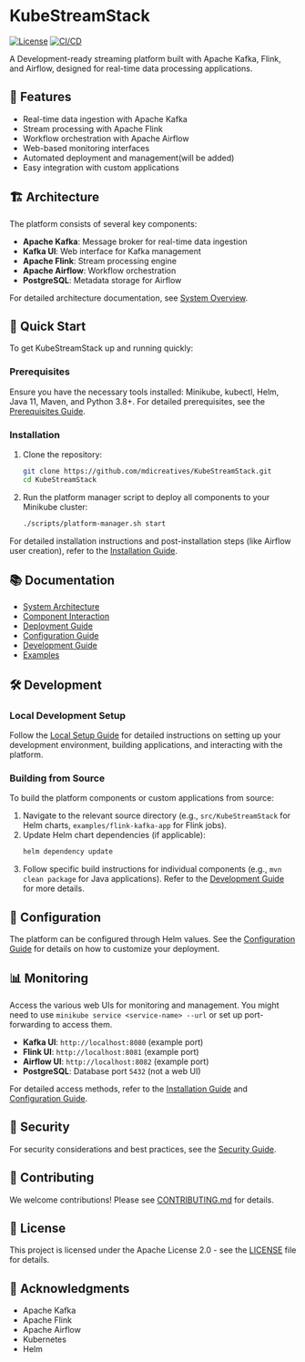 # KubeStreamStack

[![License](https://img.shields.io/badge/License-Apache%202.0-blue.svg)](LICENSE)
[![CI/CD](https://github.com/mdicreatives/KubeStreamStack/actions/workflows/ci-cd.yml/badge.svg)](https://github.com/mdicreatives/KubeStreamStack/actions/workflows/ci-cd.yml)

A Development-ready streaming platform built with Apache Kafka, Flink, and Airflow, designed for real-time data processing applications.

## 🌟 Features

- Real-time data ingestion with Apache Kafka
- Stream processing with Apache Flink
- Workflow orchestration with Apache Airflow
- Web-based monitoring interfaces
- Automated deployment and management(will be added)
- Easy integration with custom applications

## 🏗 Architecture

The platform consists of several key components:

- **Apache Kafka**: Message broker for real-time data ingestion
- **Kafka UI**: Web interface for Kafka management
- **Apache Flink**: Stream processing engine
- **Apache Airflow**: Workflow orchestration
- **PostgreSQL**: Metadata storage for Airflow

For detailed architecture documentation, see [System Overview](documentation/architecture/system-overview.md).

## 🚀 Quick Start

To get KubeStreamStack up and running quickly:

### Prerequisites

Ensure you have the necessary tools installed: Minikube, kubectl, Helm, Java 11, Maven, and Python 3.8+.
For detailed prerequisites, see the [Prerequisites Guide](documentation/deployment/prerequisites.md).

### Installation

1.  Clone the repository:
    ```bash
    git clone https://github.com/mdicreatives/KubeStreamStack.git
    cd KubeStreamStack
    ```
2.  Run the platform manager script to deploy all components to your Minikube cluster:
    ```bash
    ./scripts/platform-manager.sh start
    ```
For detailed installation instructions and post-installation steps (like Airflow user creation), refer to the [Installation Guide](documentation/deployment/installation.md).

## 📚 Documentation

- [System Architecture](documentation/architecture/system-overview.md)
- [Component Interaction](documentation/architecture/component-interaction.md)
- [Deployment Guide](documentation/deployment/installation.md)
- [Configuration Guide](documentation/deployment/configuration.md)
- [Development Guide](documentation/development/local-setup.md)
- [Examples](examples/README.md)

## 🛠 Development

### Local Development Setup

Follow the [Local Setup Guide](documentation/development/local-setup.md) for detailed instructions on setting up your development environment, building applications, and interacting with the platform.

### Building from Source

To build the platform components or custom applications from source:

1.  Navigate to the relevant source directory (e.g., `src/KubeStreamStack` for Helm charts, `examples/flink-kafka-app` for Flink jobs).
2.  Update Helm chart dependencies (if applicable):
    ```bash
    helm dependency update
    ```
3.  Follow specific build instructions for individual components (e.g., `mvn clean package` for Java applications).
Refer to the [Development Guide](documentation/development/local-setup.md) for more details.

## 🔧 Configuration

The platform can be configured through Helm values. See the [Configuration Guide](documentation/deployment/configuration.md) for details on how to customize your deployment.

## 📊 Monitoring

Access the various web UIs for monitoring and management. You might need to use `minikube service <service-name> --url` or set up port-forwarding to access them.

-   **Kafka UI**: `http://localhost:8080` (example port)
-   **Flink UI**: `http://localhost:8081` (example port)
-   **Airflow UI**: `http://localhost:8082` (example port)
-   **PostgreSQL**: Database port `5432` (not a web UI)

For detailed access methods, refer to the [Installation Guide](documentation/deployment/installation.md) and [Configuration Guide](documentation/deployment/configuration.md).

## 🔐 Security

For security considerations and best practices, see the [Security Guide](documentation/deployment/security.md).

## 🤝 Contributing

We welcome contributions! Please see [CONTRIBUTING.md](CONTRIBUTING.md) for details.

## 📄 License

This project is licensed under the Apache License 2.0 - see the [LICENSE](LICENSE) file for details.

## 🙏 Acknowledgments

- Apache Kafka
- Apache Flink
- Apache Airflow
- Kubernetes
- Helm


